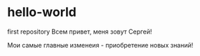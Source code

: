 # hello-world
first repository
Всем привет, меня зовут Сергей!

Мои самые главные изменеия - приобретение новых знаний!
